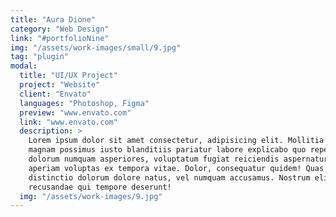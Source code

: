 ```yaml
---
title: "Aura Dione"
category: "Web Design"
link: "#portfolioNine"
img: "/assets/work-images/small/9.jpg"
tag: "plugin"
modal:
  title: "UI/UX Project"
  project: "Website"
  client: "Envato"
  languages: "Photoshop, Figma"
  preview: "www.envato.com"
  link: "www.envato.com"
  description: >
    Lorem ipsum dolor sit amet consectetur, adipisicing elit. Mollitia placeat
    magnam possimus iusto blanditiis pariatur labore explicabo quo repellat hic
    dolorum numquam asperiores, voluptatum fugiat reiciendis aspernatur, non, odio
    aperiam voluptas ex tempora vitae. Dolor, consequatur quidem! Quas magni
    distinctio dolorum dolore natus, vel numquam accusamus. Nostrum eligendi
    recusandae qui tempore deserunt!
  img: "/assets/work-images/9.jpg"
---
```

